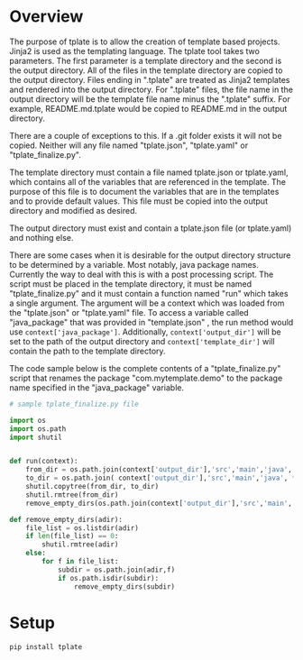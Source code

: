 # Overview

The purpose of tplate is to allow the creation of template based projects.  Jinja2 is used as the templating 
language.  The tplate tool takes two parameters.  The first parameter is a template directory and the second 
is the output directory.  All of the files in the template directory are copied to the output directory.  Files 
ending in ".tplate" are treated as Jinja2 templates and rendered into the output directory. For ".tplate" files, 
the file name in the output directory will be the template file name minus the ".tplate" suffix.  For example, 
README.md.tplate would be copied to README.md in the output directory.

There are a couple of exceptions to this.  If a .git folder exists it will not be copied. Neither will any file 
named "tplate.json", "tplate.yaml" or "tplate_finalize.py".

The template directory must contain a file named tplate.json or tplate.yaml, which contains all of the variables
that are referenced in the template. The  purpose of this file is to document the variables that are in the
templates and to provide default values. This file must be copied into the output directory and modified as desired.

The output directory must exist and contain a tplate.json file (or tplate.yaml) and nothing else.  

There are some cases when it is desirable for the output directory structure to be determined by a variable.  Most 
notably, java package names.  Currently the way to deal with this is with a post processing script.  The script 
must be placed in the template directory, it must be named "tplate_finalize.py" and it must contain a function named 
"run" which takes a single argument.  The  argument will be a context which was loaded from the "tplate.json" or 
"tplate.yaml" file. To access a variable called "java_package" that was provided in "template.json" , the run method 
would use `context['java_package']`.  Additionally,  `context['output_dir']` will be set to the path of the output 
directory and `context['template_dir']` will contain the path to the template directory.

The code sample below is the complete contents of a "tplate_finalize.py" script that renames the package 
"com.mytemplate.demo" to the package name specified in the "java_package" variable.

```python
# sample tplate_finalize.py file

import os
import os.path
import shutil


def run(context):
	from_dir = os.path.join(context['output_dir'],'src','main','java','com','mytemplate','demo')
	to_dir = os.path.join( context['output_dir'],'src','main','java', *context['java_package'].split('.'))
	shutil.copytree(from_dir, to_dir)
	shutil.rmtree(from_dir)
	remove_empty_dirs(os.path.join(context['output_dir'],'src','main','java'))

def remove_empty_dirs(adir):
	file_list = os.listdir(adir)
	if len(file_list) == 0:
		shutil.rmtree(adir)
	else:
		for f in file_list:
			subdir = os.path.join(adir,f)
			if os.path.isdir(subdir):
				remove_empty_dirs(subdir)

```


# Setup

`pip install tplate`

